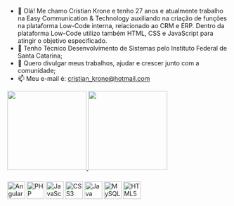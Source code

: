 - 👋 Olá! Me chamo Cristian Krone e tenho 27 anos e atualmente trabalho na Easy Communication & Technology auxiliando na criação de funções na plataforma Low-Code interna, relacionado ao CRM e ERP. Dentro da plataforma Low-Code utilizo também HTML, CSS e JavaScript para atingir o objetivo especificado.
- 🌱 Tenho Técnico Desenvolvimento de Sistemas pelo Instituto Federal de Santa Catarina;
- 💞️ Quero divulgar meus trabalhos, ajudar e crescer junto com a comunidade;
- 📫 Meu e-mail é:  cristian_krone@hotmail.com

<div>
  <a href="https://www.linkedin.com/in/cristian-krone-a46b6b211">
  <img height="180em" src="https://github-readme-stats.vercel.app/api?username=ckrone&show_icons=true&theme=dark"/>
  <img height="180em" src="https://github-readme-stats.vercel.app/api/top-langs/?username=ckrone&layout=compact&theme=dark"/>
</div>

  <h3></h3>
<div style="display: inline-block">
  <img align="center" heigth="30" width="40" alt="AngularJS" src="https://cdn.jsdelivr.net/gh/devicons/devicon/icons/angularjs/angularjs-original.svg"/>
  <img align="center" heigth="30" width="40" alt="PHP" src="https://cdn.jsdelivr.net/gh/devicons/devicon/icons/php/php-original.svg" />
  <img align="center" heigth="30" width="40" alt="JavaScript" src="https://cdn.jsdelivr.net/gh/devicons/devicon/icons/javascript/javascript-original.svg" />               <img align="center" heigth="30" width="40" alt="CSS3" src="https://cdn.jsdelivr.net/gh/devicons/devicon/icons/css3/css3-original.svg" />
  <img align="center" heigth="30" width="40" alt="Java" src="https://cdn.jsdelivr.net/gh/devicons/devicon/icons/java/java-original.svg" />
  <img align="center" heigth="30" width="40" alt="MySQL" src="https://cdn.jsdelivr.net/gh/devicons/devicon/icons/mysql/mysql-original.svg" />
  <img align="center" heigth="30" width="40" alt="HTML5" src="https://cdn.jsdelivr.net/gh/devicons/devicon/icons/html5/html5-original.svg" />       
          
                                 
</div>
  
<!---
CKrone/CKrone is a ✨ special ✨ repository because its `README.md` (this file) appears on your GitHub profile.
You can click the Preview link to take a look at your changes.
--->

